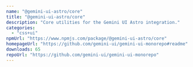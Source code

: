 ```yaml
---
name: "@gemini-ui-astro/core"
title: "@gemini-ui-astro/core"
description: "Core utilities for the Gemini UI Astro integration."
categories:
  - "css+ui"
npmUrl: "https://www.npmjs.com/package/@gemini-ui-astro/core"
homepageUrl: "https://github.com/gemini-ui/gemini-ui-monorepo#readme"
downloads: 65
repoUrl: "https://github.com/gemini-ui/gemini-ui-monorepo"
---
```

